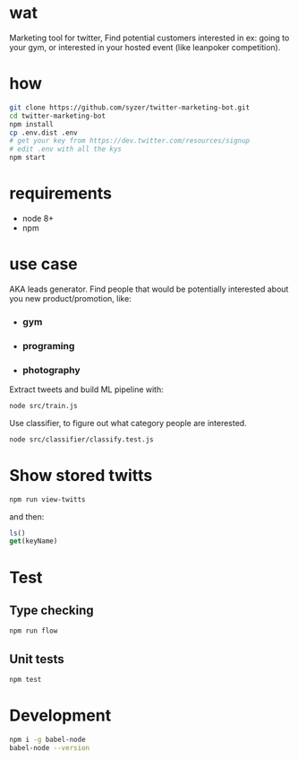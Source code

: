 # wat

Marketing tool for twitter,
Find potential customers interested in ex: going to your gym, or interested in your hosted event (like leanpoker competition).

# how

```bash
git clone https://github.com/syzer/twitter-marketing-bot.git
cd twitter-marketing-bot
npm install
cp .env.dist .env
# get your key from https://dev.twitter.com/resources/signup
# edit .env with all the kys 
npm start
```

# requirements

- node 8+
- npm


# use case

AKA leads generator.
Find people that would be potentially interested about you new product/promotion, like:

- ### gym
- ### programing
- ### photography

Extract tweets and build ML pipeline with:
```bash
node src/train.js
```

Use classifier, to figure out what category people are interested.

```bash
node src/classifier/classify.test.js
```

# Show stored twitts 
```bash
npm run view-twitts
```
and then:
```js
ls()
get(keyName)
```


# Test
## Type checking
```bash
npm run flow
```

## Unit tests
```bash
npm test
```


# Development
```bash
npm i -g babel-node
babel-node --version
```
